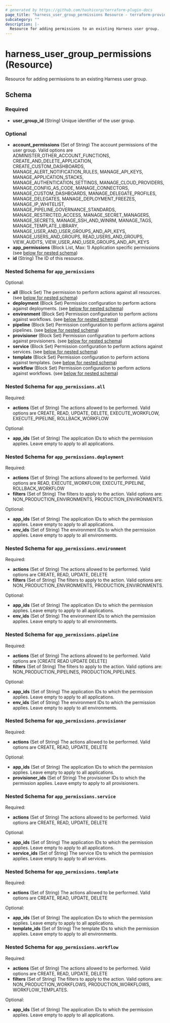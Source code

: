 ```yaml
---
# generated by https://github.com/hashicorp/terraform-plugin-docs
page_title: "harness_user_group_permissions Resource - terraform-provider-harness"
subcategory: ""
description: |-
  Resource for adding permissions to an existing Harness user group.
---
```


# harness_user_group_permissions (Resource)

Resource for adding permissions to an existing Harness user group.



<!-- schema generated by tfplugindocs -->
## Schema

### Required

- **user_group_id** (String) Unique identifier of the user group.

### Optional

- **account_permissions** (Set of String) The account permissions of the user group. Valid options are ADMINISTER_OTHER_ACCOUNT_FUNCTIONS, CREATE_AND_DELETE_APPLICATION, CREATE_CUSTOM_DASHBOARDS, MANAGE_ALERT_NOTIFICATION_RULES, MANAGE_API_KEYS, MANAGE_APPLICATION_STACKS, MANAGE_AUTHENTICATION_SETTINGS, MANAGE_CLOUD_PROVIDERS, MANAGE_CONFIG_AS_CODE, MANAGE_CONNECTORS, MANAGE_CUSTOM_DASHBOARDS, MANAGE_DELEGATE_PROFILES, MANAGE_DELEGATES, MANAGE_DEPLOYMENT_FREEZES, MANAGE_IP_WHITELIST, MANAGE_PIPELINE_GOVERNANCE_STANDARDS, MANAGE_RESTRICTED_ACCESS, MANAGE_SECRET_MANAGERS, MANAGE_SECRETS, MANAGE_SSH_AND_WINRM, MANAGE_TAGS, MANAGE_TEMPLATE_LIBRARY, MANAGE_USER_AND_USER_GROUPS_AND_API_KEYS, MANAGE_USERS_AND_GROUPS, READ_USERS_AND_GROUPS, VIEW_AUDITS, VIEW_USER_AND_USER_GROUPS_AND_API_KEYS
- **app_permissions** (Block List, Max: 1) Application specific permissions (see [below for nested schema](#nestedblock--app_permissions))
- **id** (String) The ID of this resource.

<a id="nestedblock--app_permissions"></a>
### Nested Schema for `app_permissions`

Optional:

- **all** (Block Set) The permission to perform actions against all resources. (see [below for nested schema](#nestedblock--app_permissions--all))
- **deployment** (Block Set) Permission configuration to perform actions against deployments. (see [below for nested schema](#nestedblock--app_permissions--deployment))
- **environment** (Block Set) Permission configuration to perform actions against workflows. (see [below for nested schema](#nestedblock--app_permissions--environment))
- **pipeline** (Block Set) Permission configuration to perform actions against pipelines. (see [below for nested schema](#nestedblock--app_permissions--pipeline))
- **provisioner** (Block Set) Permission configuration to perform actions against provisioners. (see [below for nested schema](#nestedblock--app_permissions--provisioner))
- **service** (Block Set) Permission configuration to perform actions against services. (see [below for nested schema](#nestedblock--app_permissions--service))
- **template** (Block Set) Permission configuration to perform actions against templates. (see [below for nested schema](#nestedblock--app_permissions--template))
- **workflow** (Block Set) Permission configuration to perform actions against workflows. (see [below for nested schema](#nestedblock--app_permissions--workflow))

<a id="nestedblock--app_permissions--all"></a>
### Nested Schema for `app_permissions.all`

Required:

- **actions** (Set of String) The actions allowed to be performed. Valid options are CREATE, READ, UPDATE, DELETE, EXECUTE_WORKFLOW, EXECUTE_PIPELINE, ROLLBACK_WORKFLOW

Optional:

- **app_ids** (Set of String) The application IDs to which the permission applies. Leave empty to apply to all applications.


<a id="nestedblock--app_permissions--deployment"></a>
### Nested Schema for `app_permissions.deployment`

Required:

- **actions** (Set of String) The actions allowed to be performed. Valid options are READ, EXECUTE_WORKFLOW, EXECUTE_PIPELINE, ROLLBACK_WORKFLOW
- **filters** (Set of String) The filters to apply to the action. Valid options are: NON_PRODUCTION_ENVIRONMENTS, PRODUCTION_ENVIRONMENTS.

Optional:

- **app_ids** (Set of String) The application IDs to which the permission applies. Leave empty to apply to all applications.
- **env_ids** (Set of String) The environment IDs to which the permission applies. Leave empty to apply to all environments.


<a id="nestedblock--app_permissions--environment"></a>
### Nested Schema for `app_permissions.environment`

Required:

- **actions** (Set of String) The actions allowed to be performed. Valid options are CREATE, READ, UPDATE, DELETE
- **filters** (Set of String) The filters to apply to the action. Valid options are: NON_PRODUCTION_ENVIRONMENTS, PRODUCTION_ENVIRONMENTS.

Optional:

- **app_ids** (Set of String) The application IDs to which the permission applies. Leave empty to apply to all applications.
- **env_ids** (Set of String) The environment IDs to which the permission applies. Leave empty to apply to all environments.


<a id="nestedblock--app_permissions--pipeline"></a>
### Nested Schema for `app_permissions.pipeline`

Required:

- **actions** (Set of String) The actions allowed to be performed. Valid options are [CREATE READ UPDATE DELETE]
- **filters** (Set of String) The filters to apply to the action. Valid options are: NON_PRODUCTION_PIPELINES, PRODUCTION_PIPELINES.

Optional:

- **app_ids** (Set of String) The application IDs to which the permission applies. Leave empty to apply to all applications.
- **env_ids** (Set of String) The environment IDs to which the permission applies. Leave empty to apply to all environments.


<a id="nestedblock--app_permissions--provisioner"></a>
### Nested Schema for `app_permissions.provisioner`

Required:

- **actions** (Set of String) The actions allowed to be performed. Valid options are CREATE, READ, UPDATE, DELETE

Optional:

- **app_ids** (Set of String) The application IDs to which the permission applies. Leave empty to apply to all applications.
- **provisioner_ids** (Set of String) The provisioner IDs to which the permission applies. Leave empty to apply to all provisioners.


<a id="nestedblock--app_permissions--service"></a>
### Nested Schema for `app_permissions.service`

Required:

- **actions** (Set of String) The actions allowed to be performed. Valid options are CREATE, READ, UPDATE, DELETE

Optional:

- **app_ids** (Set of String) The application IDs to which the permission applies. Leave empty to apply to all applications.
- **service_ids** (Set of String) The service IDs to which the permission applies. Leave empty to apply to all services.


<a id="nestedblock--app_permissions--template"></a>
### Nested Schema for `app_permissions.template`

Required:

- **actions** (Set of String) The actions allowed to be performed. Valid options are CREATE, READ, UPDATE, DELETE

Optional:

- **app_ids** (Set of String) The application IDs to which the permission applies. Leave empty to apply to all applications.
- **template_ids** (Set of String) The template IDs to which the permission applies. Leave empty to apply to all environments.


<a id="nestedblock--app_permissions--workflow"></a>
### Nested Schema for `app_permissions.workflow`

Required:

- **actions** (Set of String) The actions allowed to be performed. Valid options are CREATE, READ, UPDATE, DELETE
- **filters** (Set of String) The filters to apply to the action. Valid options are: NON_PRODUCTION_WORKFLOWS, PRODUCTION_WORKFLOWS, WORKFLOW_TEMPLATES.

Optional:

- **app_ids** (Set of String) The application IDs to which the permission applies. Leave empty to apply to all applications.


